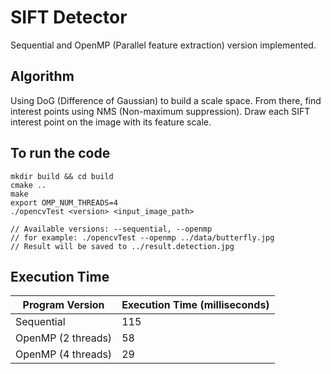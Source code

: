 # SIFT Detector
Sequential and OpenMP (Parallel feature extraction) version implemented.

## Algorithm
Using DoG (Difference of Gaussian) to build a scale space. From there, find interest points using NMS (Non-maximum suppression). Draw each SIFT interest point on the image with its feature scale.


## To run the code
```
mkdir build && cd build
cmake ..
make
export OMP_NUM_THREADS=4
./opencvTest <version> <input_image_path>

// Available versions: --sequential, --openmp
// for example: ./opencvTest --openmp ../data/butterfly.jpg
// Result will be saved to ../result.detection.jpg
```

## Execution Time
| Program Version | Execution Time (milliseconds) |
| --------------- | ------------------------ |
| Sequential      | 115                    |
| OpenMP (2 threads) | 58                    |
| OpenMP (4 threads) | 29                    |
